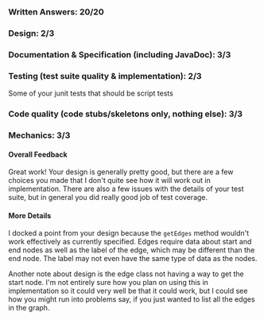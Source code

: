 ### Written Answers: 20/20

### Design: 2/3

### Documentation & Specification (including JavaDoc): 3/3

### Testing (test suite quality & implementation): 2/3

Some of your junit tests that should be script tests

### Code quality (code stubs/skeletons only, nothing else): 3/3

### Mechanics: 3/3

#### Overall Feedback

Great work! Your design is generally pretty good, but there are a few choices
you made that I don't quite see how it will work out in implementation. There
are also a few issues with the details of your test suite, but in general you
did really good job of test coverage.

#### More Details

I docked a point from your design because the `getEdges` method wouldn't work
effectively as currently specified. Edges require data about start and end
nodes as well as the label of the edge, which may be different than the end
node. The label may not even have the same type of data as the nodes.

Another note about design is the edge class not having a way to get the start
node. I'm not entirely sure how you plan on using this in implementation so it
could very well be that it could work, but I could see how you might run into
problems say, if you just wanted to list all the edges in the graph.

